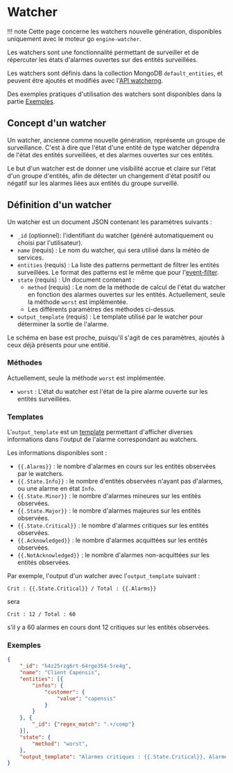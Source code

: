 # Watcher

!!! note
    Cette page concerne les watchers nouvelle génération, disponibles uniquement
    avec le moteur go `engine-watcher`.

Les watchers sont une fonctionnalité permettant de surveiller et de répercuter les états d'alarmes ouvertes sur des entités surveillées.

Les watchers sont définis dans la collection MongoDB `default_entities`, et peuvent être ajoutés et modifiés avec l'[API watcherng](../../guide-developpement/watcherng/api_v2_watcherng.md).

Des exemples pratiques d'utilisation des watchers sont disponibles dans la partie [Exemples](#exemples).

## Concept d'un watcher

Un watcher, ancienne comme nouvelle génération, représente un groupe de surveillance.
C'est à dire que l'état d'une entité de type watcher dépendra de l'état des entités surveillées, et des alarmes ouvertes sur ces entités.

Le but d'un watcher est de donner une visibilité accrue et claire sur l'état d'un groupe d'entités, afin de détecter un changement d'état positif ou négatif sur les alarmes liées aux entités du groupe surveillé.

## Définition d'un watcher

Un watcher est un document JSON contenant les paramètres suivants :

 - `_id` (optionnel): l'identifiant du watcher (généré automatiquement ou choisi par l'utilisateur).
 - `name` (requis) : Le nom du watcher, qui sera utilisé dans la météo de services.
 - `entities` (requis) : La liste des patterns permettant de filtrer les entités surveillées. Le format des patterns est le même que pour l'[event-filter](moteur-che-event_filter.md).
 - `state` (requis) : Un document contenant :
    - `method` (requis) : Le nom de la méthode de calcul de l'état du watcher en fonction des alarmes ouvertes sur les entités. Actuellement, seule la méthode `worst` est implémentée.
    - Les différents paramètres des méthodes ci-dessus.
- `output_template` (requis) : Le template utilisé par le watcher pour déterminer la sortie de l'alarme.

Le schéma en base est proche, puisqu'il s'agit de ces paramètres, ajoutés à ceux déjà présents pour une entitié.

### Méthodes

Actuellement, seule la méthode `worst` est implémentée.
- `worst` : L'état du watcher est l'état de la pire alarme ouverte sur les entités surveillées.

### Templates

L'`output_template` est un [template](https://golang.org/pkg/text/template/)
permettant d'afficher diverses informations dans l'output de l'alarme
correspondant au watchers.

Les informations disponibles sont :

 - `{{.Alarms}}` : le nombre d'alarmes en cours sur les entités observées par le watchers.
 - `{{.State.Info}}` : le nombre d'entités observées n'ayant pas d'alarmes, ou une alarme en état `Info`.
 - `{{.State.Minor}}` : le nombre d'alarmes mineures sur les entités observées.
 - `{{.State.Major}}` : le nombre d'alarmes majeures sur les entités observées.
 - `{{.State.Critical}}` : le nombre d'alarmes critiques sur les entités observées.
 - `{{.Acknowledged}}` : le nombre d'alarmes acquittées sur les entités observées.
 - `{{.NotAcknowledged}}` : le nombre d'alarmes non-acquittées sur les entités observées.

Par exemple, l'output d'un watcher avec l'`output_template` suivant :

```
Crit : {{.State.Critical}} / Total : {{.Alarms}}
```

sera

```
Crit : 12 / Total : 60
```

s'il y a 60 alarmes en cours dont 12 critiques sur les entités observées.

### Exemples

```json
{
    "_id": "h4z25rzg6rt-64rge354-5re4g",
    "name": "Client Capensis",
    "entities": [{
        "infos": {
            "customer": {
                "value": "capensis"
            }
        }
    }, {
        "_id": {"regex_match": ".+/comp"}
    }],
    "state": {
        "method": "worst",
    },
    "output_template": "Alarmes critiques : {{.State.Critical}}, Alarmes acquittées : {{.Acknowledged}}"
}
```
